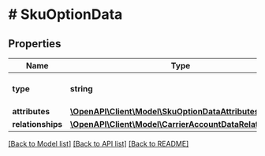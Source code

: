 # # SkuOptionData

## Properties

Name | Type | Description | Notes
------------ | ------------- | ------------- | -------------
**type** | **string** | The resource&#39;s type |
**attributes** | [**\OpenAPI\Client\Model\SkuOptionDataAttributes**](SkuOptionDataAttributes.md) |  |
**relationships** | [**\OpenAPI\Client\Model\CarrierAccountDataRelationships**](CarrierAccountDataRelationships.md) |  | [optional]

[[Back to Model list]](../../README.md#models) [[Back to API list]](../../README.md#endpoints) [[Back to README]](../../README.md)
